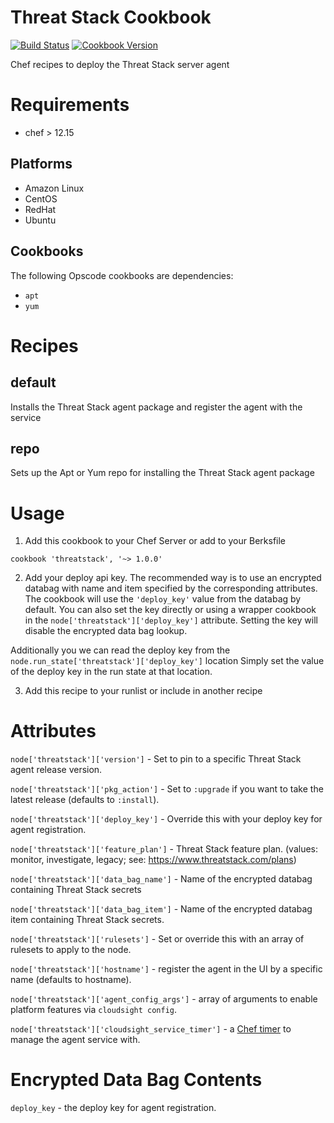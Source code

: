 Threat Stack Cookbook
================

[![Build Status](https://travis-ci.org/threatstack/threatstack-chef.svg?branch=master)][travis]
[![Cookbook Version](http://img.shields.io/cookbook/v/threatstack.svg)][cookbook]

[travis]: https://travis-ci.org/threatstack/threatstack-chef
[cookbook]: https://supermarket.chef.io/cookbooks/threatstack


Chef recipes to deploy the Threat Stack server agent

Requirements
============
- chef > 12.15

Platforms
---------

* Amazon Linux
* CentOS
* RedHat
* Ubuntu

Cookbooks
---------

The following Opscode cookbooks are dependencies:

* `apt`
* `yum`


Recipes
=======

default
-------
Installs the Threat Stack agent package and register the agent with the service

repo
--------
Sets up the Apt or Yum repo for installing the Threat Stack agent package

Usage
=====

1. Add this cookbook to your Chef Server or add to your Berksfile
  ```
  cookbook 'threatstack', '~> 1.0.0'
  ```

2. Add your deploy api key. The recommended way is to use an encrypted databag
with name and item specified by the corresponding attributes. The cookbook will
use the `'deploy_key'` value from the databag by default.
You can also set the key directly or using a wrapper cookbook in the `node['threatstack']['deploy_key']` attribute.
Setting the key will disable the encrypted data bag lookup.

Additionally you we can read the deploy key from the `node.run_state['threatstack']['deploy_key']` location
Simply set the value of the deploy key in the run state at that location.

3. Add this recipe to your runlist or include in another recipe

Attributes
==========

`node['threatstack']['version']` - Set to pin to a specific Threat Stack agent release version.

`node['threatstack']['pkg_action']` - Set to `:upgrade` if you want to take the latest release (defaults to `:install`).

`node['threatstack']['deploy_key']` - Override this with your deploy key for agent registration.

`node['threatstack']['feature_plan']` - Threat Stack feature plan. (values: monitor, investigate, legacy; see: https://www.threatstack.com/plans)

`node['threatstack']['data_bag_name']` - Name of the encrypted databag containing Threat Stack secrets

`node['threatstack']['data_bag_item']` - Name of the encrypted databag item containing Threat Stack secrets.

`node['threatstack']['rulesets']` - Set or override this with an array of rulesets to apply to the node.

`node['threatstack']['hostname']` - register the agent in the UI by a specific name (defaults to hostname).

`node['threatstack']['agent_config_args']` - array of arguments to enable platform features via `cloudsight config`.

`node['threatstack']['cloudsight_service_timer']` - a [Chef timer](https://docs.chef.io/resource_common.html#resource-common-notifications) to manage the agent service with.

Encrypted Data Bag Contents
===========================
`deploy_key` - the deploy key for agent registration.
